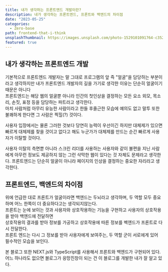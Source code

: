```yaml
---
title: 내가 생각하는 프론트엔드 개발이란?
description: 내가 생각하는 프론트엔드, 프론트와 백엔드의 차이점
date: "2023-05-25"
categories:
  - Zero-base
path: frontend-that-i-think
unsplashThumbnail: https://images.unsplash.com/photo-1529101091764-c3526daf38fe?crop=entropy&cs=tinysrgb&fit=crop&fm=jpg&h=900&ixid=MnwxfDB8MXxyYW5kb218MHx8cHJvZ3JhbW1pbmcsZnJvbnRlbmQsYmFja2VuZHx8fHx8fDE2ODQ5OTI4MDY&ixlib=rb-4.0.3&q=80&utm_campaign=api-credit&utm_medium=referral&utm_source=unsplash_source&w=1600
featured: true
---
```


## 내가 생각하는 프론트엔드 개발

기본적으로 프론트엔드 개발자는 말 그대로 프로그램의 앞 즉 "얼굴"을 담당하는 부분이라고 생각하지만 내가 프론트엔드 개발자의 길을 가기로 생각한 이유는 단순히 얼굴이기 때문은 아니다  
프론트엔드는 해당 웹의 얼굴뿐 아니라 인간의 첫인상을 결정하는 모든 요소 외모, 목소리, 손짓, 표정 등을 담당하는 파트라고 생각한다.  
마치 사람처럼 아무리 유능한 사람이라고 한들 후줄근한 모습에 예의도 없고 말투 또한 불쾌하게 한다면 그 사람은 찍힐(?) 것이다.

사용자 입장에서는 물론 그러한 것보다 당연히 능력이 우선이긴 하지만 대체제가 있으면 빠르게 대체제를 찾을 것이고 없다고 해도 누군가가 대체제를 만드는 순간 빠르게 사용자가 이탈할 것이다.

사용자 이탈의 측면뿐 아니라 스크린 리더를 사용하는 사용자와 같이 불편을 지닌 사람에게 아무런 정보도 제공하지 않는 그런 삭막한 웹이 있다는 것 자체도 문제라고 생각한다.
프론트엔드는 단순히 얼굴이 아니라 페이지의 인상을 결정하는 중요한 자리라고 생각한다.

## 프론트엔드, 백엔드의 차이점

위에 언급한 대로 프론트가 얼굴이라면 백엔드는 두뇌라고 생각하며, 두 역할 모두 중요하며 어느 한쪽이 더 중요하다고는 생각되지않는다.  
프론트는 눈에 보이는 것과 사용자와 상호작용하는 기능을 구현하고 사용자의 상호작용을 받아 백엔드에 전달하면  
상호작용의 결과를 받아 정보를 가공하고 상호작용에 따른 정보를 벡엔드가 프론트로 다시 전달한다.  
프론트 엔드는 다시 그 정보를 받아 사용자에게 보여주는, 두 역할 군이 서로에게 있어 필수적인 모습을 보인다.

본 블로그 또한 NEXT.js와 TypeScript를 사용해서 프론트와 백엔드가 구현되어 있다.  
어느 하나라도 없으면 블로그가 응망진창이 되는 건 이 블로그를 개발한 내가 잘 알고 있다.
